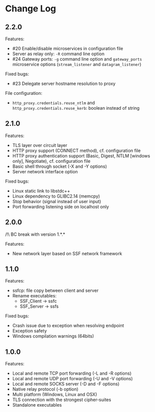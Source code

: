 # Change Log

## 2.2.0

Features:
* #20 Enable/disable microservices in configuration file
* Server as relay only: `-R` command line option
* #24 Gateway ports: `-g` command line option and `gateway_ports` microservice options (`stream_listener` and `datagram_listener`)

Fixed bugs:
* #23 Delegate server hostname resolution to proxy

File configuration:
* `http_proxy.credentials.reuse_ntlm` and `http_proxy.credentials.reuse_kerb`: boolean instead of string

## 2.1.0

Features:
* TLS layer over circuit layer
* HTTP proxy support (CONNECT method), cf. configuration file
* HTTP proxy authentication support (Basic, Digest, NTLM [windows only], Negotiate), cf. configuration file
* Basic shell through socket (-X and -Y options)
* Server network interface option

Fixed bugs:
* Linux static link to libstdc++
* Linux dependency to GLIBC2.14 (memcpy)
* Stop behavior (signal instead of user input)
* Port forwarding listening side on localhost only

## 2.0.0

/!\ BC break with version 1.\*.\*

Features:
* New network layer based on SSF network framework

## 1.1.0
Features:
* ssfcp: file copy between client and server
* Rename executables:
  * SSF_Client -> ssfc
  * SSF_Server -> ssfs

Fixed bugs:
* Crash issue due to exception when resolving endpoint
* Exception safety
* Windows compilation warnings (64bits)

## 1.0.0
Features:
* Local and remote TCP port forwarding (-L and -R options)
* Local and remote UDP port forwarding (-U and -V options)
* Local and remote SOCKS server (-D and -F options)
* Native relay protocol (-b option)
* Multi platform (Windows, Linux and OSX)
* TLS connection with the strongest cipher-suites
* Standalone executables
